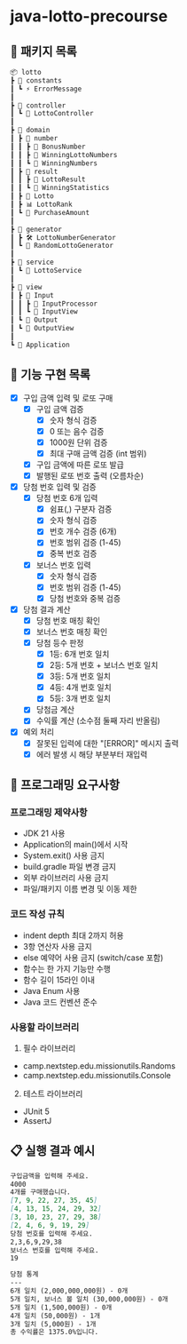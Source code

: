 # java-lotto-precourse

## 📁 패키지 목록

```markdown
📦 lotto
┣ 📂 constants
┃ ┗ ⚡ ErrorMessage
┃
┣ 📂 controller
┃ ┗ 🔷 LottoController
┃
┣ 📂 domain
┃ ┣ 📂 number
┃ ┃ ┣ 🔷 BonusNumber
┃ ┃ ┣ 🔷 WinningLottoNumbers
┃ ┃ ┗ 🔷 WinningNumbers
┃ ┣ 📂 result
┃ ┃ ┣ 🔷 LottoResult
┃ ┃ ┗ 🔷 WinningStatistics
┃ ┣ 🔷 Lotto
┃ ┣ 📊 LottoRank
┃ ┗ 🔷 PurchaseAmount
┃
┣ 📂 generator
┃ ┣ 🛠 LottoNumberGenerator
┃ ┗ 🔷 RandomLottoGenerator
┃
┣ 📂 service
┃ ┗ 🔷 LottoService
┃
┣ 📂 view
┃ ┣ 📂 Input
┃ ┃ ┣ 🔄 InputProcessor
┃ ┃ ┗ 🔷 InputView
┃ ┗ 📂 Output
┃ ┗ 🔷 OutputView
┃
┗ 🔷 Application

```

## 🚀 기능 구현 목록

- [x] 구입 금액 입력 및 로또 구매
  - [x] 구입 금액 검증
    - [x] 숫자 형식 검증
    - [x] 0 또는 음수 검증
    - [x] 1000원 단위 검증
    - [x] 최대 구매 금액 검증 (int 범위)
  - [x] 구입 금액에 따른 로또 발급
  - [x] 발행된 로또 번호 출력 (오름차순)

- [x] 당첨 번호 입력 및 검증
  - [x] 당첨 번호 6개 입력
    - [x] 쉼표(,) 구분자 검증
    - [x] 숫자 형식 검증
    - [x] 번호 개수 검증 (6개)
    - [x] 번호 범위 검증 (1-45)
    - [x] 중복 번호 검증
  - [x] 보너스 번호 입력
    - [x] 숫자 형식 검증
    - [x] 번호 범위 검증 (1-45)
    - [x] 당첨 번호와 중복 검증

- [x] 당첨 결과 계산
  - [x] 당첨 번호 매칭 확인
  - [x] 보너스 번호 매칭 확인
  - [x] 당첨 등수 판정
    - [x] 1등: 6개 번호 일치
    - [x] 2등: 5개 번호 + 보너스 번호 일치
    - [x] 3등: 5개 번호 일치
    - [x] 4등: 4개 번호 일치
    - [x] 5등: 3개 번호 일치
  - [x] 당첨금 계산
  - [x] 수익률 계산 (소수점 둘째 자리 반올림)

- [x] 예외 처리
  - [x] 잘못된 입력에 대한 "[ERROR]" 메시지 출력
  - [x] 에러 발생 시 해당 부분부터 재입력

## 🎯 프로그래밍 요구사항

### 프로그래밍 제약사항

- JDK 21 사용
- Application의 main()에서 시작
- System.exit() 사용 금지
- build.gradle 파일 변경 금지
- 외부 라이브러리 사용 금지
- 파일/패키지 이름 변경 및 이동 제한

### 코드 작성 규칙

- indent depth 최대 2까지 허용
- 3항 연산자 사용 금지
- else 예약어 사용 금지 (switch/case 포함)
- 함수는 한 가지 기능만 수행
- 함수 길이 15라인 이내
- Java Enum 사용
- Java 코드 컨벤션 준수

### 사용할 라이브러리

1. 필수 라이브러리

- camp.nextstep.edu.missionutils.Randoms
- camp.nextstep.edu.missionutils.Console


2. 테스트 라이브러리

- JUnit 5
- AssertJ

## 📋 실행 결과 예시

```markdown
구입금액을 입력해 주세요.
4000
4개를 구매했습니다.
[7, 9, 22, 27, 35, 45]
[4, 13, 15, 24, 29, 32]
[3, 10, 23, 27, 29, 38]
[2, 4, 6, 9, 19, 29]
당첨 번호를 입력해 주세요.
2,3,6,9,29,38
보너스 번호를 입력해 주세요.
19

당첨 통계
---
6개 일치 (2,000,000,000원) - 0개
5개 일치, 보너스 볼 일치 (30,000,000원) - 0개
5개 일치 (1,500,000원) - 0개
4개 일치 (50,000원) - 1개
3개 일치 (5,000원) - 1개
총 수익률은 1375.0%입니다.
```